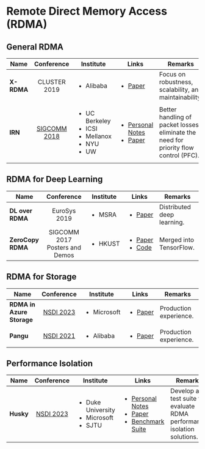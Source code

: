 # Remote Direct Memory Access (RDMA)

## General RDMA

| Name       |                         Conference                        | Institute                                                                          | Links                                                                                                                                                                     | Remarks                                                                               |
| ---------- | :-------------------------------------------------------: | ---------------------------------------------------------------------------------- | ------------------------------------------------------------------------------------------------------------------------------------------------------------------------- | ------------------------------------------------------------------------------------- |
| **X-RDMA** |                        CLUSTER 2019                       | <ul><li>Alibaba</li></ul>                                                          | <ul><li><a href="https://ieeexplore.ieee.org/document/8891004">Paper</a></li></ul>                                                                                        | Focus on robustness, scalability, and maintainability.                                |
| **IRN**    | [SIGCOMM 2018](../reading-notes/conference/sigcomm-2018/) | <ul><li>UC Berkeley</li><li>ICSI</li><li>Mellanox</li><li>NYU</li><li>UW</li></ul> | <ul><li><a href="../reading-notes/conference/sigcomm-2018/irn.md">Personal Notes</a></li><li><a href="https://dl.acm.org/doi/10.1145/3230543.3230557">Paper</a></li></ul> | Better handling of packet losses; eliminate the need for priority flow control (PFC). |

## RDMA for Deep Learning

| Name              |           Conference           | Institute               | Links                                                                                                                                                                                          | Remarks                    |
| ----------------- | :----------------------------: | ----------------------- | ---------------------------------------------------------------------------------------------------------------------------------------------------------------------------------------------- | -------------------------- |
| **DL over RDMA**  |          EuroSys 2019          | <ul><li>MSRA</li></ul>  | <ul><li><a href="https://dl.acm.org/doi/10.1145/3302424.3303975">Paper</a></li></ul>                                                                                                           | Distributed deep learning. |
| **ZeroCopy RDMA** | SIGCOMM 2017 Posters and Demos | <ul><li>HKUST</li></ul> | <ul><li><a href="https://dl.acm.org/doi/10.1145/3123878.3131975">Paper</a></li><li><a href="https://github.com/tensorflow/networking/tree/master/tensorflow_networking/gdr">Code</a></li></ul> | Merged into TensorFlow.    |

## RDMA for Storage

| Name                      |                       Conference                      | Institute                   | Links                                                                                           | Remarks                |
| ------------------------- | :---------------------------------------------------: | --------------------------- | ----------------------------------------------------------------------------------------------- | ---------------------- |
| **RDMA in Azure Storage** |  [NSDI 2023](../reading-notes/conference/nsdi-2023/)  | <ul><li>Microsoft</li></ul> | <ul><li><a href="https://www.usenix.org/conference/nsdi23/presentation/bai">Paper</a></li></ul> | Production experience. |
| **Pangu**                 | [NSDI 2021](../reading-notes/conference/nsdi-2021.md) | <ul><li>Alibaba</li></ul>   | <ul><li><a href="https://www.usenix.org/conference/nsdi21/presentation/gao">Paper</a></li></ul> | Production experience. |

## Performance Isolation

| Name      |                      Conference                     | Institute                                                        | Links                                                                                                                                                                                                                                                          | Remarks                                                                |
| --------- | :-------------------------------------------------: | ---------------------------------------------------------------- | -------------------------------------------------------------------------------------------------------------------------------------------------------------------------------------------------------------------------------------------------------------- | ---------------------------------------------------------------------- |
| **Husky** | [NSDI 2023](../reading-notes/conference/nsdi-2023/) | <ul><li>Duke University</li><li>Microsoft</li><li>SJTU</li></ul> | <ul><li><a href="../reading-notes/conference/nsdi-2023/husky.md">Personal Notes</a></li><li><a href="https://www.usenix.org/conference/nsdi23/presentation/kong">Paper</a></li><li><a href="https://github.com/host-bench/husky">Benchmark Suite</a></li></ul> | Develop a test suite to evaluate RDMA performance isolation solutions. |
